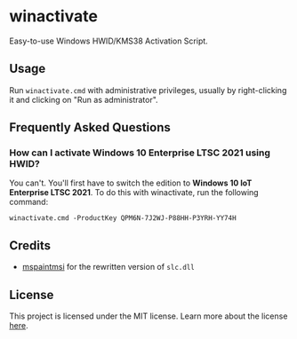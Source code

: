 # winactivate

Easy-to-use Windows HWID/KMS38 Activation Script.

## Usage

Run `winactivate.cmd` with administrative privileges, usually by right-clicking it and clicking on "Run as administrator".

## Frequently Asked Questions

### How can I activate Windows 10 Enterprise LTSC 2021 using HWID?

You can't. You'll first have to switch the edition to **Windows 10 IoT Enterprise LTSC 2021**. To do this with winactivate, run the following command:

    winactivate.cmd -ProductKey QPM6N-7J2WJ-P88HH-P3YRH-YY74H

## Credits

- [mspaintmsi](https://github.com/mspaintmsi) for the rewritten version of `slc.dll`

## License

This project is licensed under the MIT license. Learn more about the license [here](LICENSE).
